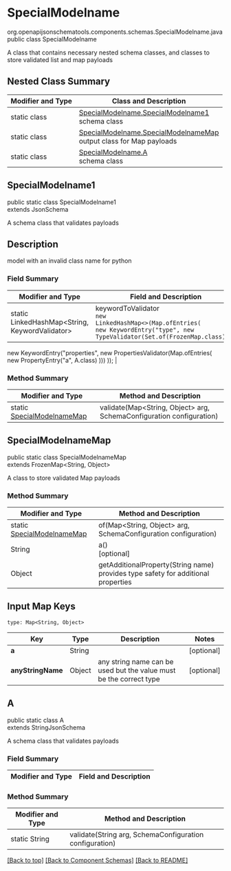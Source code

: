 # SpecialModelname
org.openapijsonschematools.components.schemas.SpecialModelname.java
public class SpecialModelname

A class that contains necessary nested schema classes, and classes to store validated list and map payloads

## Nested Class Summary
| Modifier and Type | Class and Description |
| ----------------- | ---------------------- |
| static class | [SpecialModelname.SpecialModelname1](#specialmodelname1)<br> schema class |
| static class | [SpecialModelname.SpecialModelnameMap](#specialmodelnamemap)<br> output class for Map payloads |
| static class | [SpecialModelname.A](#a)<br> schema class |

## SpecialModelname1
public static class SpecialModelname1<br>
extends JsonSchema

A schema class that validates payloads

## Description
model with an invalid class name for python
### Field Summary
| Modifier and Type | Field and Description |
| ----------------- | ---------------------- |
| static LinkedHashMap<String, KeywordValidator> | keywordToValidator<br/><code>new LinkedHashMap<>(Map.ofEntries(<br/>new KeywordEntry("type", new TypeValidator(Set.of(FrozenMap.class))),
new KeywordEntry("properties", new PropertiesValidator(Map.ofEntries(
    new PropertyEntry("a", A.class)
)))
));</code> |

### Method Summary
| Modifier and Type | Method and Description |
| ----------------- | ---------------------- |
| static [SpecialModelnameMap](#specialmodelnamemap) | validate(Map<String, Object> arg, SchemaConfiguration configuration) |

## SpecialModelnameMap
public static class SpecialModelnameMap<br>
extends FrozenMap<String, Object>

A class to store validated Map payloads

### Method Summary
| Modifier and Type | Method and Description |
| ----------------- | ---------------------- |
| static [SpecialModelnameMap](#specialmodelnamemap) | of(Map<String, Object> arg, SchemaConfiguration configuration) |
| String | a()<br>[optional] |
| Object | getAdditionalProperty(String name)<br>provides type safety for additional properties |

## Input Map Keys
```
type: Map<String, Object>
```
| Key | Type |  Description | Notes |
| --- | ---- | ------------ | ----- |
| **a** | String |  | [optional] |
| **anyStringName** | Object | any string name can be used but the value must be the correct type | [optional] |

## A
public static class A<br>
extends StringJsonSchema

A schema class that validates payloads
### Field Summary
| Modifier and Type | Field and Description |
| ----------------- | ---------------------- |

### Method Summary
| Modifier and Type | Method and Description |
| ----------------- | ---------------------- |
| static String | validate(String arg, SchemaConfiguration configuration) |

[[Back to top]](#top) [[Back to Component Schemas]](../../../README.md#Component-Schemas) [[Back to README]](../../../README.md)
